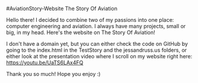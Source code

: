 #AviationStory-Website
The Story Of Aviation

Hello there! I decided to combine two of my passions into one place: computer engineering and aviation. 
I always have many projects, small or big, in my head. Here's the website on The Story Of Aviation!

I don't have a domain yet, but you can either check the code on GitHub by going to the index.html in the TestStory and the jessandruss.us folders, 
or either look at the presentation video where I scroll on my website right here: https://youtu.be/UaTS6LAx4FQ

Thank you so much! 
Hope you enjoy :)
